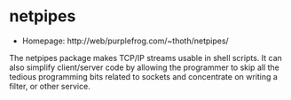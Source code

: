 # netpipes

* Homepage: http://web/purplefrog.com/~thoth/netpipes/

The netpipes package makes TCP/IP streams usable in shell scripts. It can
 also simplify client/server code by allowing the programmer to skip all
 the tedious programming bits related to sockets and concentrate on writing
 a filter, or other service.
